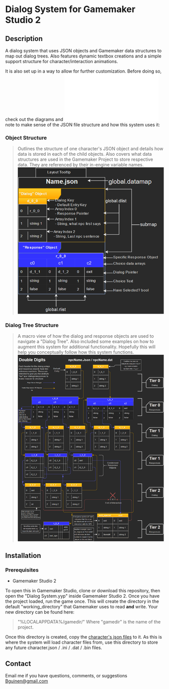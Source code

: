 # Dialog System for Gamemaker Studio 2

## Description

A dialog system that uses JSON objects and Gamemaker data structures to map out dialog trees. Also features dynamic textbox creations and a simple support structure for character/interaction animations.

It is also set up in a way to allow for further customization. 
Before doing so, check out the diagrams and ![Further Reading](notes/Further%20Reading.txt) note to make sense of the JSON file structure and how this system uses it:

### Object Structure
> Outlines the structure of one character's JSON object 
> and details how data is stored in each of the child objects. 
> Also covers what data structures are used in the Gamemaker 
> Project to store respective data. They are referenced by 
> their in-engine variable names.  
![Object Structure](Diagrams/Object_Diagram.png?raw=true "Object Structure Diagram")


### Dialog Tree Structure
> A macro view of how the dialog and response objects are used
> to navigate a "Dialog Tree". Also included some examples on 
> how to augment this system for additional functionality.
> Hopefully this will help you conceptually follow how this system functions.
![Dialog Tree Structure](Diagrams/Tree_Diagram.png?raw=true "Dialog Tree Diagram")


## Installation

### Prerequisites
* Gamemaker Studio 2

To open this in Gamemaker Studio, clone or download this repository, then open the "Dialog System.yyp" inside Gamemaker Studio 2.
Once you have the project loaded, run the game once. This will create the directory in the default "working_directory" that Gamemaker uses to read **and** write.
Your new directory can be found here:
> "%LOCALAPPDATA%/gamedir/"
Where "gamedir" is the name of the project.

Once this directory is created, copy the [character's json files](Dialog%20JSON%20Files/) to it. 
As this is where the system will load character files from, use this directory to store any future character.json / .ini / .dat / .bin files.

## Contact

Email me if you have questions, comments, or suggestions
Bguinen@gmail.com 
